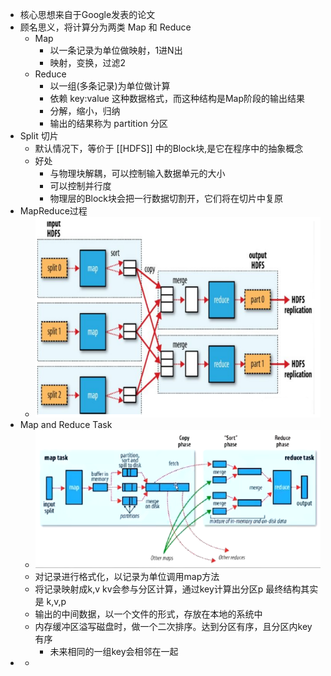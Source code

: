 - 核心思想来自于Google发表的论文
- 顾名思义，将计算分为两类 Map 和 Reduce
	- Map
		- 以一条记录为单位做映射，1进N出
		- 映射，变换，过滤2
	- Reduce
		- 以一组(多条记录)为单位做计算
		- 依赖 key:value 这种数据格式，而这种结构是Map阶段的输出结果
		- 分解，缩小，归纳
		- 输出的结果称为 partition 分区
- Split 切片
	- 默认情况下，等价于 [[HDFS]] 中的Block块,是它在程序中的抽象概念
	- 好处
		- 与物理块解耦，可以控制输入数据单元的大小
		- 可以控制并行度
		- 物理层的Block块会把一行数据切割开，它们将在切片中复原
- MapReduce过程
	- ![image.png](../assets/image_1648367835052_0.png)
- Map and Reduce Task
	- ![image.png](../assets/image_1648367900422_0.png)
	- 对记录进行格式化，以记录为单位调用map方法
	- 将记录映射成k,v kv会参与分区计算，通过key计算出分区p 最终结构其实是 k,v,p
	- 输出的中间数据，以一个文件的形式，存放在本地的系统中
	- 内存缓冲区溢写磁盘时，做一个二次排序。达到分区有序，且分区内key有序
		- 未来相同的一组key会相邻在一起
-
	-